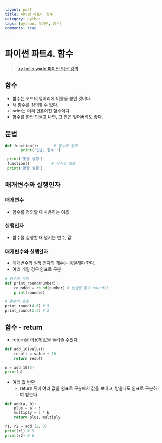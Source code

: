 ```yaml
---
layout: post
title: 파이썬 파트4. 함수
category: python
tags: [python, 파이썬, 함수]
comments: true
---
```

# 파이썬 파트4. 함수
> [try hello world 파이썬 입문 강의 ](http://tryhelloworld.co.kr/courses/%ED%8C%8C%EC%9D%B4%EC%8D%AC-%EC%9E%85%EB%AC%B8)      


## 함수
- 함수는 코드의 덩어리에 이름을 붙인 것이다.
- 새 함수를 정의할 수 있다.
- print는 미리 만들어진 함수이다.
- 함수를 한번 만들고 나면, 그 안은 잊어버려도 좋다.

## 문법
```python
def function():       # 함수의 정의
       print('안녕, 함수!')

 print('첫줄 실행')
 function()          # 함수의 호출
 print('끝줄 실행')
```

## 매개변수와 실행인자
### 매개변수
- 함수를 정의할 때 사용하는 이름
### 실행인자
- 함수를 실행할 때 넘기는 변수, 값
### 매개변수와 실행인자
- 매개변수와 실행 인자의 개수는 동일해야 한다.
- 여러 개일 경우 쉼표로 구분

```python
# 함수의 정의
def print_round(number):   
    rounded = round(number) # 반올림 함수 round()
    print(rounded)  

# 함수의 호출
print_round(4.6) # 5
print_round(2.2) # 2
```

## 함수 - return
- return을 이용해 값을 돌려줄 수있다.

```python
def add_10(value):
    result = value + 10
    return result

n = add_10(5)
print(n)
```

- 여러 값 반환
  - return 뒤에 여러 값을 쉼표로 구분해서 값을 보내고, 받을때도 쉼표로 구분하여 받는다.

```python
def add(a, b):
    plus = a + b
    multiply = a * b
    return plus, multiply

r1, r2 = add (2, 3)
print(r1) # 5
print(r2) # 6
```

